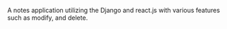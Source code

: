 A notes application utilizing the Django and react.js with various features such as modify, and delete.
